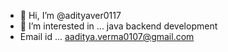 - 👋 Hi, I’m @adityaver0117
- 👀 I’m interested in ... java backend development
- Email id ... aaditya.verma0107@gmail.com

<!---
adityaver0117/adityaver0117 is a ✨ special ✨ repository because its `README.md` (this file) appears on your GitHub profile.
You can click the Preview link to take a look at your changes.
--->
